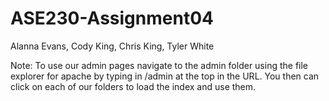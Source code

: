 ﻿# ASE230-Assignment04
Alanna Evans, Cody King, Chris King, Tyler White 

Note:
To use our admin pages navigate to the admin folder using the file explorer for apache by typing in /admin at the top in the URL. 
You then can click on each of our folders to load the index and use them.
